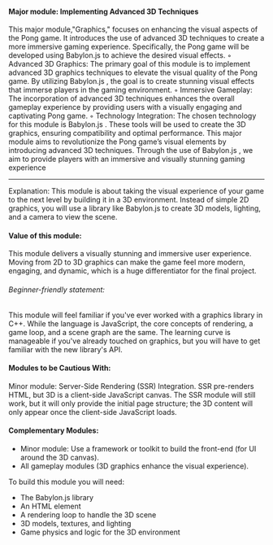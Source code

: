 
#### Major module: Implementing Advanced 3D Techniques
This major module,"Graphics," focuses on enhancing the visual aspects of the Pong
game. It introduces the use of advanced 3D techniques to create a more immersive
gaming experience. Specifically, the Pong game will be developed using Babylon.js
to achieve the desired visual effects.
◦ Advanced 3D Graphics: The primary goal of this module is to implement
advanced 3D graphics techniques to elevate the visual quality of the Pong
game. By utilizing Babylon.js , the goal is to create stunning visual effects
that immerse players in the gaming environment.
◦ Immersive Gameplay: The incorporation of advanced 3D techniques enhances
the overall gameplay experience by providing users with a visually engaging
and captivating Pong game.
◦ Technology Integration: The chosen technology for this module is Babylon.js .
These tools will be used to create the 3D graphics, ensuring compatibility and
optimal performance.
This major module aims to revolutionize the Pong game’s visual elements by introducing advanced 3D techniques. Through the use of Babylon.js , we aim to provide
players with an immersive and visually stunning gaming experience

----

Explanation: This module is about taking the visual experience of your game to the next level by building it in a 3D environment. Instead of simple 2D graphics, you will use a library like Babylon.js to create 3D models, lighting, and a camera to view the scene.

#### Value of this module:
This module delivers a visually stunning and immersive user experience. Moving from 2D to 3D graphics can make the game feel more modern, engaging, and dynamic, which is a huge differentiator for the final project.

###### Beginner-friendly statement:
This module will feel familiar if you've ever worked with a graphics library in C++. While the language is JavaScript, the core concepts of rendering, a game loop, and a scene graph are the same. The learning curve is manageable if you've already touched on graphics, but you will have to get familiar with the new library's API.

#### Modules to be Cautious With:
Minor module: Server-Side Rendering (SSR) Integration. SSR pre-renders HTML, but 3D is a client-side JavaScript canvas. The SSR module will still work, but it will only provide the initial page structure; the 3D content will only appear once the client-side JavaScript loads.

#### Complementary Modules:
- Minor module: Use a framework or toolkit to build the front-end (for UI around the 3D canvas).
- All gameplay modules (3D graphics enhance the visual experience).

To build this module you will need:
- The Babylon.js library
- An HTML <canvas> element
- A rendering loop to handle the 3D scene
- 3D models, textures, and lighting
- Game physics and logic for the 3D environment



